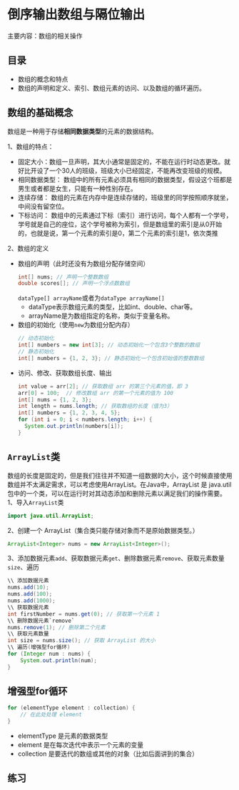 # 倒序输出数组与隔位输出

主要内容：数组的相关操作

## 目录
- 数组的概念和特点
- 数组的声明和定义、索引、数组元素的访问、以及数组的循环遍历。

## 数组的基础概念
数组是一种用于存储**相同数据类型**的元素的数据结构。

1、数组的特点：
- 固定大小：数组一旦声明，其大小通常是固定的，不能在运行时动态更改。就好比开设了一个30人的班级，班级大小已经固定，不能再改变班级的规模。
- 相同数据类型： 数组中的所有元素必须具有相同的数据类型，假设这个班都是男生或者都是女生，只能有一种性别存在。
- 连续存储： 数组的元素在内存中是连续存储的，班级里的同学按照顺序就坐，中间没有留空位。
- 下标访问： 数组中的元素通过下标（索引）进行访问，每个人都有一个学号，学号就是自己的座位，这个学号被称为索引，但是数组里的索引是从0开始的，也就是说，第一个元素的索引是0，第二个元素的索引是1，依次类推

2、数组的定义
* 数组的声明（此时还没有为数组分配存储空间）
  ``` java
  int[] nums; // 声明一个整数数组
  double scores[]; // 声明一个浮点数数组
  ```
  `dataType[] arrayName`或者为`dataType arrayName[]`
  - dataType表示数组元素的类型，比如int、double、char等。
  - arrayName是为数组指定的名称，类似于变量名称。
* 数组的初始化（使用`new`为数组分配内存）
  ``` java
  // 动态初始化
  int[] numbers = new int[3]; // 动态初始化一个包含3个整数的数组
  // 静态初始化
  int[] numbers = {1, 2, 3}; // 静态初始化一个包含初始值的整数数组
  ```
* 访问、修改、获取数组长度、输出
  ``` java
  int value = arr[2]; // 获取数组 arr 的第三个元素的值，即 3
  arr[0] = 100;  // 修改数组 arr 的第一个元素的值为 100
  int[] nums = {1, 2, 3};
  int length = nums.length; // 获取数组的长度（值为3）
  int[] numbers = {1, 2, 3, 4, 5};
  for (int i = 0; i < numbers.length; i++) {
    System.out.println(numbers[i]);
  }
  ```
## `ArrayList`类

数组的长度是固定的，但是我们往往并不知道一组数据的大小，这个时候直接使用数组并不太满足需求，可以考虑使用ArrayList。在Java中，ArrayList 是 java.util 包中的一个类，可以在运行时对其动态添加和删除元素以满足我们的操作需要。
1、导入`ArrayList`类
``` java
import java.util.ArrayList;
```

2、创建一个 ArrayList（集合类只能存储对象而不是原始数据类型。）
``` java
ArrayList<Integer> nums = new ArrayList<Integer>();
```

3、添加数据元素`add`、获取数据元素`get`、删除数据元素`remove`、获取元素数量`size`、遍历
``` java
\\ 添加数据元素
nums.add(10);
nums.add(100);
nums.add(1000);
\\ 获取数据元素
int firstNumber = nums.get(0); // 获取第一个元素 1
\\ 删除数据元素`remove`
nums.remove(1); // 删除第二个元素
\\ 获取元素数量
int size = nums.size(); // 获取 ArrayList 的大小
\\ 遍历(增强型for循环)
for (Integer num : nums) {
    System.out.println(num);
}
```

## 增强型for循环
``` java
for (elementType element : collection) {
    // 在此处处理 element
}
```
- elementType 是元素的数据类型
- element 是在每次迭代中表示一个元素的变量
- collection 是要迭代的数组或其他的对象（比如后面讲到的集合）

## 练习



  



